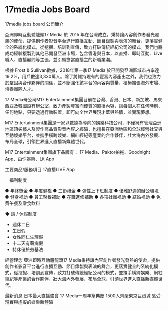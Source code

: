 # 17media Jobs Board
17media jobs board
公司簡介

亞洲即時互動體龍頭17 Media 於 2015 年在台灣成立，秉持讓內容創作者發光發熱的使命，提供創作者影音平台進行直播互動、節目錄製與表演的舞台，更落實健全的系統化模式，從挖掘、培訓到宣傳，致力打破傳統經紀公司的模式。我們也將成功經驗複製到其他已開發亞洲市場，包含香港與日本，以直播、即時互動、Live職人、直播顧問等主張，並引領擔當直播主的新職業潮。

根據 Frost & Sullivan數據，2018年第一季17 Media 於已開發亞洲區域市占率達19.2%，用戶數達3,330萬人。除了將維持現有的豐富內容產出之外，我們也致力於鞏固與合作夥伴的關係，並不斷強化該平台的內容與質量，積極擴張海外市場、培養團隊人才。

17 Media母公司M17 Entertainment集團目前在台灣、香港、日本、新加坡、馬來西亞及韓國設有辦公室，致力產製豐富而優質的直播內容，讓每個人在任何時刻、任何地點，只要透過行動裝置，即可向全世界展現才華與熱情，並實現夢想。

M17 Entertainment集團是一家以數據為導向的娛樂科技公司，不僅擁有管理亞洲地區頂尖藝人及製作高品質影音內容之經驗，也擅長在亞洲地區和全球經營社交與互動娛樂平台，並攜手橫跨娛樂、網紅經紀等產業的合作夥伴，壯大海內外發展、布局全球，引領世界進入直播新媒體世代。

M17 Entertainment集團旗下品牌有： 17 Media、Paktor拍拖、Goodnight App、由你娛樂、Lit App


主要商品/服務項目
17直播LIVE App

 福利制度

● 年終獎金
● 年度健檢
● 三節禮金
● 彈性上下班制度
● 優雅舒適的辦公環境
● 健身補助
● 員工聚餐補助
● 在職進修補助
● 各項社團補助
● 結婚補助
● 免費午餐及零食飲料


◆ 請 / 休假制度
 - 週休二日
 - 生日假
 - 女性同仁生理假
 - 十二天有薪病假
 - 特休優於勞基法



經營理念
亞洲即時互動體龍頭17 Media秉持讓內容創作者發光發熱的使命，提供創作者影音平台進行直播互動、節目錄製與表演的舞台，更落實健全的系統化模式，從挖掘、培訓到宣傳，致力打破傳統經紀公司的模式，並攜手橫跨娛樂、網紅經紀等產業的合作夥伴，壯大海內外發展、布局全球，引領世界進入直播新媒體世代。


最新消息
日本最大直播盛會 17 Media一周年祭典慶 1500人齊聚東京巨蛋城 感受現實與虛擬的娛樂新體驗


